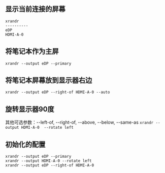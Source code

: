## 显示当前连接的屏幕
```shell
xrandr
----------
eDP
HDMI-A-0
```
## 将笔记本作为主屏
`xrandr --output eDP --primary`
## 将笔记本屏幕放到显示器右边 
`xrandr --output eDP --right-of HDMI-A-0 --auto`
## 旋转显示器90度 
其他可选参数：--left-of, --right-of, --above, --below, --same-as
`xrandr --output HDMI-A-0  --rotate left`

## 初始化的配置
```
xrandr --output eDP --primary
xrandr --output HDMI-A-0 --rotate left
xrandr --output eDP --right-of HDMI-A-0
```
